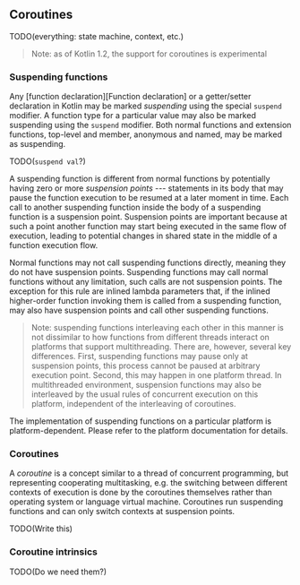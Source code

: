 ## Coroutines

TODO(everything: state machine, context, etc.)

> Note: as of Kotlin 1.2, the support for coroutines is experimental

### Suspending functions

Any [function declaration][Function declaration] or a getter/setter declaration in Kotlin may be marked *suspending* using the special `suspend` modifier.
A function type for a particular value may also be marked suspending using the `suspend` modifier.
Both normal functions and extension functions, top-level and member, anonymous and named, may be marked as suspending.

TODO(`suspend val`?)

A suspending function is different from normal functions by potentially having zero or more *suspension points* --- statements in its body that may pause the function execution to be resumed at a later moment in time.
Each call to another suspending function inside the body of a suspending function is a suspension point.
Suspension points are important because at such a point another function may start being executed in the same flow of execution, leading to potential changes in shared state in the middle of a function execution flow.

Normal functions may not call suspending functions directly, meaning they do not have suspension points.
Suspending functions may call normal functions without any limitation, such calls are not suspension points.
The exception for this rule are inlined lambda parameters that, if the inlined higher-order function invoking them is called from a suspending function, may also have suspension points and call other suspending functions.

> Note: suspending functions interleaving each other in this manner is not dissimilar to how functions from different threads interact on platforms that support multithreading.
> There are, however, several key differences.
> First, suspending functions may pause only at suspension points, this process cannot be paused at arbitrary execution point.
> Second, this may happen in one platform thread.
> In multithreaded environment, suspension functions may also be interleaved by the usual rules of concurrent execution on this platform, independent of the interleaving of coroutines.

The implementation of suspending functions on a particular platform is platform-dependent.
Please refer to the platform documentation for details.

### Coroutines

A *coroutine* is a concept similar to a thread of concurrent programming, but representing cooperating multitasking, e.g. the switching between different contexts of execution is done by the coroutines themselves rather than operating system or language virtual machine.
Coroutines run suspending functions and can only switch contexts at suspension points.

TODO(Write this)

### Coroutine intrinsics

TODO(Do we need them?)
